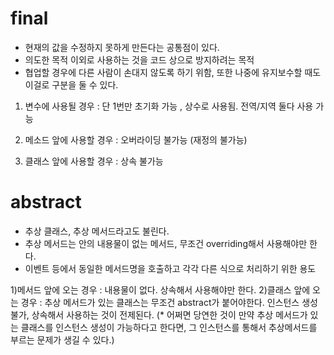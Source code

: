# final 
- 현재의 값을 수정하지 못하게 만든다는 공통점이 있다.
- 의도한 목적 이외로 사용하는 것을 코드 상으로 방지하려는 목적
- 협업할 경우에 다른 사람이 손대지 않도록 하기 위함, 또한 나중에 유지보수할 때도 이걸로 구분을 둘 수 있다. 

1) 변수에 사용될 경우 : 단 1번만 초기화 가능 , 상수로 사용됨. 전역/지역 둘다 사용 가능 

2) 메소드 앞에 사용할 경우 : 오버라이딩 불가능 (재정의 불가능) 

3) 클래스 앞에 사용할 경우 : 상속 불가능

# abstract 
- 추상 클래스, 추상 메서드라고도 불린다.
- 추상 메서드는 안의 내용물이 없는 메서드, 무조건 overriding해서 사용해야만 한다. 
- 이벤트 등에서 동일한 메서드명을 호출하고 각각 다른 식으로 처리하기 위한 용도

1)메서드 앞에 오는 경우 : 내용물이 없다. 상속해서 사용해야만 한다. 
2)클래스 앞에 오는 경우 : 추상 메서드가 있는 클래스는 무조건 abstract가 붙어야한다. 인스턴스 생성불가, 상속해서 사용하는 것이 전제된다.
(* 어쩌면 당연한 것이 만약 추상 메서드가 있는 클래스를 인스턴스 생성이 가능하다고 한다면, 그 인스턴스를 통해서 추상메서드를 부르는 문제가 생길 수 있다.) 
